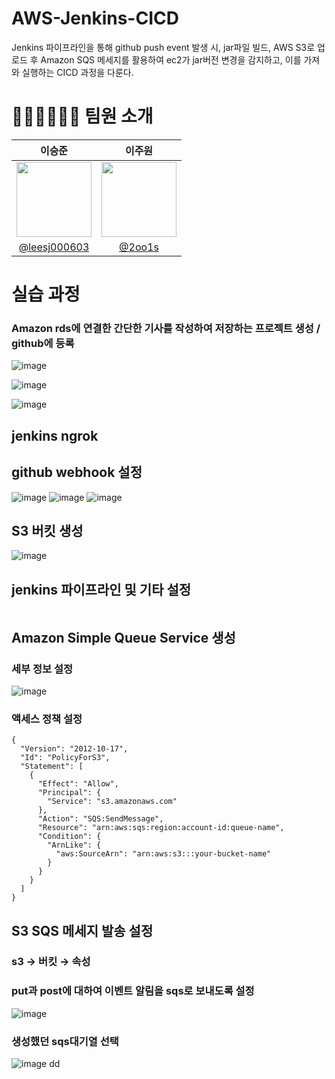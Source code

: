 # AWS-Jenkins-CICD
 Jenkins 파이프라인을 통해 github push event 발생 시, jar파일 빌드, AWS S3로 업로드 후 Amazon SQS 메세지를 활용하여 ec2가 jar버전 변경을 감지하고, 이를 가져와 실행하는 CICD 과정을 다룬다.

# 👨🏻‍💻👩🏻‍💻 팀원 소개

| 이승준 | 이주원 |
|:-----------:|:-----------:|
| <img width="120px" src="https://avatars.githubusercontent.com/leesj000603"/> | <img width="120px" src="https://avatars.githubusercontent.com/2oo1s"/> |
| [@leesj000603](https://github.com/leesj000603) | [@2oo1s](https://github.com/2oo1s) |


# 실습 과정
### Amazon rds에 연결한 간단한 기사를 작성하여 저장하는 프로젝트 생성 / github에 등록
![image](https://github.com/user-attachments/assets/a0b4241d-8597-40ba-a8b8-7e1ded98ebe1)

![image](https://github.com/user-attachments/assets/71c5e5c9-b4eb-41e2-9e39-d677011555d6)

![image](https://github.com/user-attachments/assets/35ba6fe3-4f34-4505-83e6-6291ace612a7)


## jenkins ngrok


## github webhook 설정
![image](https://github.com/user-attachments/assets/62649437-38f7-4586-bb51-681fd336e0d7)
![image](https://github.com/user-attachments/assets/45249f10-2b28-4892-afee-b9812cc7d7b5)
![image](https://github.com/user-attachments/assets/38eb7c1d-71df-438f-8059-114f4afab8ee)


## S3 버킷 생성
![image](https://github.com/user-attachments/assets/f3f8a5e4-1eed-4270-889f-e4c2c2e9ee61)


## jenkins 파이프라인 및 기타 설정
```
```


## Amazon Simple Queue Service 생성
### 세부 정보 설정
![image](https://github.com/user-attachments/assets/e7316091-535b-4857-adf9-c25677ac09f2)
### 액세스 정책 설정
```
{
  "Version": "2012-10-17",
  "Id": "PolicyForS3",
  "Statement": [
    {
      "Effect": "Allow",
      "Principal": {
        "Service": "s3.amazonaws.com"
      },
      "Action": "SQS:SendMessage",
      "Resource": "arn:aws:sqs:region:account-id:queue-name",
      "Condition": {
        "ArnLike": {
          "aws:SourceArn": "arn:aws:s3:::your-bucket-name"
        }
      }
    }
  ]
}
```


## S3 SQS 메세지 발송 설정
### s3 → 버킷 → 속성

### put과 post에 대하여 이벤트 알림을 sqs로 보내도록 설정
![image](https://github.com/user-attachments/assets/9c8e19d1-6cba-46c2-8948-ac554389ba94)
### 생성했던 sqs대기열 선택
![image](https://github.com/user-attachments/assets/da43ec0a-4f1b-4460-859f-202fa49294dc)
dd

